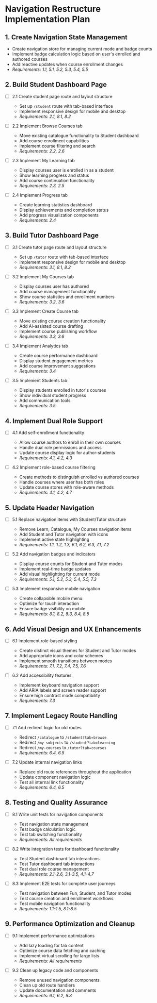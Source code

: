 # Navigation Restructure Implementation Plan

## 1. Create Navigation State Management
- Create navigation store for managing current mode and badge counts
- Implement badge calculation logic based on user's enrolled and authored courses
- Add reactive updates when course enrollment changes
- _Requirements: 1.1, 5.1, 5.2, 5.3, 5.4, 5.5_

## 2. Build Student Dashboard Page
- [ ] 2.1 Create student page route and layout structure
  - Set up `/student` route with tab-based interface
  - Implement responsive design for mobile and desktop
  - _Requirements: 2.1, 8.1, 8.2_

- [ ] 2.2 Implement Browse Courses tab
  - Move existing catalogue functionality to Student dashboard
  - Add course enrollment capabilities
  - Implement course filtering and search
  - _Requirements: 2.2, 2.6_

- [ ] 2.3 Implement My Learning tab
  - Display courses user is enrolled in as a student
  - Show learning progress and status
  - Add course continuation functionality
  - _Requirements: 2.3, 2.5_

- [ ] 2.4 Implement Progress tab
  - Create learning statistics dashboard
  - Display achievements and completion status
  - Add progress visualization components
  - _Requirements: 2.4_

## 3. Build Tutor Dashboard Page
- [ ] 3.1 Create tutor page route and layout structure
  - Set up `/tutor` route with tab-based interface
  - Implement responsive design for mobile and desktop
  - _Requirements: 3.1, 8.1, 8.2_

- [ ] 3.2 Implement My Courses tab
  - Display courses user has authored
  - Add course management functionality
  - Show course statistics and enrollment numbers
  - _Requirements: 3.2, 3.6_

- [ ] 3.3 Implement Create Course tab
  - Move existing course creation functionality
  - Add AI-assisted course drafting
  - Implement course publishing workflow
  - _Requirements: 3.3, 3.6_

- [ ] 3.4 Implement Analytics tab
  - Create course performance dashboard
  - Display student engagement metrics
  - Add course improvement suggestions
  - _Requirements: 3.4_

- [ ] 3.5 Implement Students tab
  - Display students enrolled in tutor's courses
  - Show individual student progress
  - Add communication tools
  - _Requirements: 3.5_

## 4. Implement Dual Role Support
- [ ] 4.1 Add self-enrollment functionality
  - Allow course authors to enroll in their own courses
  - Handle dual role permissions and access
  - Update course display logic for author-students
  - _Requirements: 4.1, 4.2, 4.3_

- [ ] 4.2 Implement role-based course filtering
  - Create methods to distinguish enrolled vs authored courses
  - Handle courses where user has both roles
  - Update course stores with role-aware methods
  - _Requirements: 4.1, 4.2, 4.7_

## 5. Update Header Navigation
- [ ] 5.1 Replace navigation items with Student/Tutor structure
  - Remove Learn, Catalogue, My Courses navigation items
  - Add Student and Tutor navigation with icons
  - Implement active state highlighting
  - _Requirements: 1.1, 1.2, 1.3, 6.1, 6.2, 6.3, 7.1, 7.2_

- [ ] 5.2 Add navigation badges and indicators
  - Display course counts for Student and Tutor modes
  - Implement real-time badge updates
  - Add visual highlighting for current mode
  - _Requirements: 5.1, 5.2, 5.3, 5.4, 5.5, 7.3_

- [ ] 5.3 Implement responsive mobile navigation
  - Create collapsible mobile menu
  - Optimize for touch interaction
  - Ensure badge visibility on mobile
  - _Requirements: 8.1, 8.2, 8.3, 8.4, 8.5_

## 6. Add Visual Design and UX Enhancements
- [ ] 6.1 Implement role-based styling
  - Create distinct visual themes for Student and Tutor modes
  - Add appropriate icons and color schemes
  - Implement smooth transitions between modes
  - _Requirements: 7.1, 7.2, 7.4, 7.5, 7.6_

- [ ] 6.2 Add accessibility features
  - Implement keyboard navigation support
  - Add ARIA labels and screen reader support
  - Ensure high contrast mode compatibility
  - _Requirements: 7.3_

## 7. Implement Legacy Route Handling
- [ ] 7.1 Add redirect logic for old routes
  - Redirect `/catalogue` to `/student?tab=browse`
  - Redirect `/my-subjects` to `/student?tab=learning`
  - Redirect `/my-courses` to `/tutor?tab=courses`
  - _Requirements: 6.4, 6.5_

- [ ] 7.2 Update internal navigation links
  - Replace old route references throughout the application
  - Update component navigation logic
  - Test all internal link functionality
  - _Requirements: 6.4, 6.5_

## 8. Testing and Quality Assurance
- [ ] 8.1 Write unit tests for navigation components
  - Test navigation state management
  - Test badge calculation logic
  - Test tab switching functionality
  - _Requirements: All requirements_

- [ ] 8.2 Write integration tests for dashboard functionality
  - Test Student dashboard tab interactions
  - Test Tutor dashboard tab interactions
  - Test dual role course management
  - _Requirements: 2.1-2.6, 3.1-3.5, 4.1-4.7_

- [ ] 8.3 Implement E2E tests for complete user journeys
  - Test navigation between Fun, Student, and Tutor modes
  - Test course creation and enrollment workflows
  - Test mobile navigation functionality
  - _Requirements: 1.1-1.5, 8.1-8.5_

## 9. Performance Optimization and Cleanup
- [ ] 9.1 Implement performance optimizations
  - Add lazy loading for tab content
  - Optimize course data fetching and caching
  - Implement virtual scrolling for large lists
  - _Requirements: All requirements_

- [ ] 9.2 Clean up legacy code and components
  - Remove unused navigation components
  - Clean up old route handlers
  - Update documentation and comments
  - _Requirements: 6.1, 6.2, 6.3_